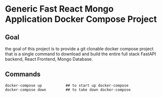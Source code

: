 # Generic Fast React Mongo Application Docker Compose Project

## Goal

the goal of this project is to provide a git clonable docker compose project that is a single command to download and build the entire full stack FastAPI backend, React Frontend, Mongo Database.


## Commands
```
docker-compose up           ## to start up docker-compose
docker-compose down         ## to take down docker-compose
```


